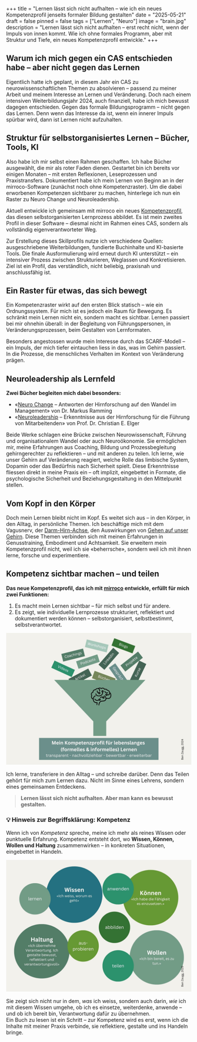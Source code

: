 +++
title = "Lernen lässt sich nicht aufhalten – wie ich ein neues Kompetenzprofil jenseits formaler Bildung gestalten"
date = "2025-05-21"
draft = false
pinned = false
tags = ["Lernen", "Neuro"]
image = "brain.jpg"
description = "Lernen lässt sich nicht aufhalten – erst recht nicht, wenn der Impuls von innen kommt. Wie ich ohne formales Programm, aber mit Struktur und Tiefe, ein neues Kompetenzprofil entwickle."
+++
## **Warum ich mich gegen ein CAS entschieden habe – aber nicht gegen das Lernen**

Eigentlich hatte ich geplant, in diesem Jahr ein CAS zu neurowissenschaftlichen Themen zu absolvieren – passend zu meiner Arbeit und meinem Interesse an Lernen und Veränderung. Doch nach einem intensiven Weiterbildungsjahr 2024, auch finanziell, habe ich mich bewusst dagegen entschieden. Gegen das formale Bildungsprogramm – nicht gegen das Lernen. Denn wenn das Interesse da ist, wenn ein innerer Impuls spürbar wird, dann ist Lernen nicht aufzuhalten.

## **Struktur für selbstorganisiertes Lernen – Bücher, Tools, KI**

Also habe ich mir selbst einen Rahmen geschaffen. Ich habe Bücher ausgewählt, die mir als roter Faden dienen. Gestartet bin ich bereits vor einigen Monaten – mit ersten Reflexionen, Leseprozessen und Praxistransfers. Dokumentiert habe ich mein Lernen von Beginn an in der mirroco-Software (zunächst noch ohne Kompetenzraster). Um die dabei erworbenen Kompetenzen sichtbarer zu machen, hinterlege ich nun ein Raster zu Neuro Change und Neuroleadership.

Aktuell entwickle ich gemeinsam mit mirroco ein neues [Kompetenzprofil](https://www.mirroco.ch/skillsmapper), das diesen selbstorganisierten Lernprozess abbildet. Es ist mein zweites Profil in dieser Software – diesmal nicht im Rahmen eines CAS, sondern als vollständig eigenverantworteter Weg.

Zur Erstellung dieses Skillprofils nutze ich verschiedene Quellen: ausgeschriebene Weiterbildungen, fundierte Buchinhalte und KI-basierte Tools. Die finale Ausformulierung wird erneut durch KI unterstützt – ein intensiver Prozess zwischen Strukturieren, Weglassen und Konkretisieren. Ziel ist ein Profil, das verständlich, nicht beliebig, praxisnah und anschlussfähig ist.

## **Ein Raster für etwas, das sich bewegt**

Ein Kompetenzraster wirkt auf den ersten Blick statisch – wie ein Ordnungssystem. Für mich ist es jedoch ein Raum für Bewegung. Es schränkt mein Lernen nicht ein, sondern macht es sichtbar. Lernen passiert bei mir ohnehin überall: in der Begleitung von Führungspersonen, in Veränderungsprozessen, beim Gestalten von Lernformaten.

Besonders angestossen wurde mein Interesse durch das SCARF-Modell – ein Impuls, der mich tiefer eintauchen liess in das, was im Gehirn passiert. In die Prozesse, die menschliches Verhalten im Kontext von Veränderung prägen.

## **Neuroleadership als Lernfeld**

**Zwei Bücher begleiten mich dabei besonders:**

* «[Neuro Change](https://www.exlibris.ch/de/buecher-buch/deutschsprachige-buecher/markus-ramming/neuro-change/id/9783648117095/?utm_source=google&utm_medium=cpc&utm_campaign=Performance+Max+CSS+B_3+hm_40+(pm-CH-de)&utm_content=&utm_term=&gad_source=1&gad_campaignid=20782205713&gbraid=0AAAAAD5hN-Wfn6yemoCcYmFa9bdyek8YV&gclid=CjwKCAjw87XBBhBIEiwAxP3_A-iypWBf7yEdB51J2OghTJ2rylWC3_tUXU0omKX28QKfSAiNk9zN1RoC_d4QAvD_BwE) – Antworten der Hirnforschung auf den Wandel im Management» von Dr. Markus Ramming
* «[Neuroleadership](https://www.exlibris.ch/de/buecher-buch/deutschsprachige-buecher/christian-e-elger/neuroleadership/id/9783648037850/) – Erkenntnisse aus der Hirnforschung für die Führung von Mitarbeitenden» von Prof. Dr. Christian E. Elger

Beide Werke schlagen eine Brücke zwischen Neurowissenschaft, Führung und organisationalem Wandel oder auch Neuroökonomie. Sie ermöglichen mir, meine Erfahrungen aus Coaching, Bildung und Prozessbegleitung gehirngerechter zu reflektieren – und mit anderen zu teilen. Ich lerne, wie unser Gehirn auf Veränderung reagiert, welche Rolle das limbische System, Dopamin oder das Bedürfnis nach Sicherheit spielt. Diese Erkenntnisse fliessen direkt in meine Praxis ein – oft implizit, eingebettet in Formate, die psychologische Sicherheit und Beziehungsgestaltung in den Mittelpunkt stellen.

## **Vom Kopf in den Körper**

Doch mein Lernen bleibt nicht im Kopf. Es weitet sich aus – in den Körper, in den Alltag, in persönliche Themen. Ich beschäftige mich mit dem Vagusnerv, der [Darm-Hirn-Achse](https://www.exlibris.ch/de/buecher-buch/deutschsprachige-buecher/gregor-hasler/die-darm-hirn-connection-wissen-amp-leben/id/9783608983845/?utm_source=google&utm_medium=cpc&utm_campaign=Shopping+CSS+Catch+All+(sh-CH-de-fr)&utm_content=Catch+All+DE+%26+FR&utm_term=&gad_source=1&gad_campaignid=22473186217&gbraid=0AAAAAD5hN-X0Gb_p920QJYHnJTgdOHF7y&gclid=CjwKCAjw87XBBhBIEiwAxP3_A57-3pdq_n1pVHdjnUn6UwcvpHj2udIotmKhcNxyPHs1GoJBhbLR3BoCvd4QAvD_BwE), den Auswirkungen von [Gehen auf unser Gehirn](https://www.exlibris.ch/de/buecher-buch/deutschsprachige-buecher/shane-omara/das-glueck-des-gehens/id/9783499606656/?utm_source=google&utm_medium=cpc&utm_campaign=Performance+Max+CSS+B_2+hm_30+(pm-CH-de)&utm_content=&utm_term=&gad_source=1&gad_campaignid=18510329403&gbraid=0AAAAAD5hN-X0jDKpBZE0ULr7jdtlGuLgv&gclid=CjwKCAjw87XBBhBIEiwAxP3_A4J2QrrVMMA7dHZk49dHKk0MglVaf15MmaiDHywoY2X1Yp2NuHEkhBoCfrsQAvD_BwE). Diese Themen verbinden sich mit meinen Erfahrungen in Genusstraining, Embodiment und Achtsamkeit. Sie erweitern mein Kompetenzprofil nicht, weil ich sie «beherrsche», sondern weil ich mit ihnen lerne, forsche und experimentiere.

## **Kompetenz sichtbar machen – und teilen**

**Das neue Kompetenzprofil, das ich mit [mirroco](https://www.mirroco.ch) entwickle, erfüllt für mich zwei Funktionen:**

1. Es macht mein Lernen sichtbar – für mich selbst und für andere.
2. Es zeigt, wie individuelle Lernprozesse strukturiert, reflektiert und dokumentiert werden können – selbstorganisiert, selbstbestimmt, selbstverantwortet.

![](mirroco.jpg)

Ich lerne, transferiere in den Alltag – und schreibe darüber. Denn das Teilen gehört für mich zum Lernen dazu. Nicht im Sinne eines Lehrens, sondern eines gemeinsamen Entdeckens.

> **Lernen lässt sich nicht aufhalten. Aber man kann es bewusst gestalten.**

### 💡 **Hinweis zur Begriffsklärung: Kompetenz**

Wenn ich von *Kompetenz* spreche, meine ich mehr als reines Wissen oder punktuelle Erfahrung. Kompetenz entsteht dort, wo **Wissen, Können, Wollen und Haltung** zusammenwirken – in konkreten Situationen, eingebettet in Handeln.

![](lernen-kompetenz.jpg)

Sie zeigt sich nicht nur in dem, *was* ich weiss, sondern auch darin, *wie* ich mit diesem Wissen umgehe, ob ich es einsetze, weiterdenke, anwende – und ob ich bereit bin, Verantwortung dafür zu übernehmen.\
Ein Buch zu lesen ist ein Schritt – zur Kompetenz wird es erst, wenn ich die Inhalte mit meiner Praxis verbinde, sie reflektiere, gestalte und ins Handeln bringe.